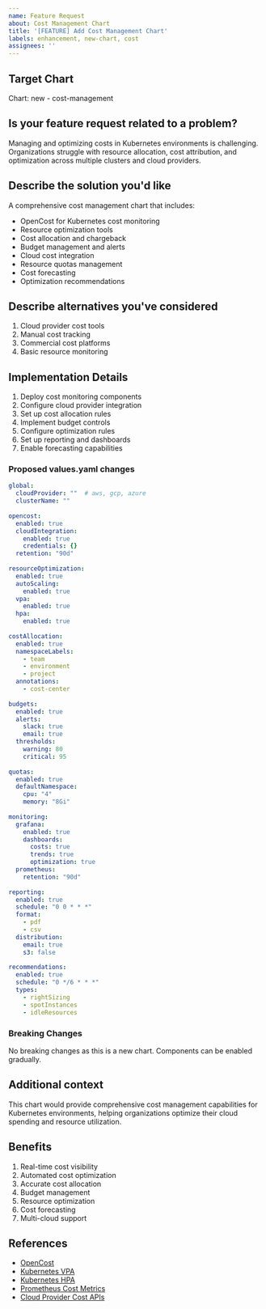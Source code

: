 ```yaml
---
name: Feature Request
about: Cost Management Chart
title: '[FEATURE] Add Cost Management Chart'
labels: enhancement, new-chart, cost
assignees: ''
---
```


## Target Chart
<!-- Specify which chart this feature request is for, or "new" for a new chart proposal -->
Chart: new - cost-management

## Is your feature request related to a problem?
<!-- A clear and concise description of what the problem is. Ex. I'm always frustrated when [...] -->
Managing and optimizing costs in Kubernetes environments is challenging. Organizations struggle with resource allocation, cost attribution, and optimization across multiple clusters and cloud providers.

## Describe the solution you'd like
<!-- A clear and concise description of what you want to happen -->
A comprehensive cost management chart that includes:
- OpenCost for Kubernetes cost monitoring
- Resource optimization tools
- Cost allocation and chargeback
- Budget management and alerts
- Cloud cost integration
- Resource quotas management
- Cost forecasting
- Optimization recommendations

## Describe alternatives you've considered
<!-- A clear and concise description of any alternative solutions or features you've considered -->
1. Cloud provider cost tools
2. Manual cost tracking
3. Commercial cost platforms
4. Basic resource monitoring

## Implementation Details
<!-- If you can, explain how this feature might be implemented -->
1. Deploy cost monitoring components
2. Configure cloud provider integration
3. Set up cost allocation rules
4. Implement budget controls
5. Configure optimization rules
6. Set up reporting and dashboards
7. Enable forecasting capabilities

### Proposed values.yaml changes
<!-- If applicable, suggest how the values.yaml should be modified -->
```yaml
global:
  cloudProvider: ""  # aws, gcp, azure
  clusterName: ""
  
opencost:
  enabled: true
  cloudIntegration:
    enabled: true
    credentials: {}
  retention: "90d"
  
resourceOptimization:
  enabled: true
  autoScaling:
    enabled: true
  vpa:
    enabled: true
  hpa:
    enabled: true
    
costAllocation:
  enabled: true
  namespaceLabels:
    - team
    - environment
    - project
  annotations:
    - cost-center
    
budgets:
  enabled: true
  alerts:
    slack: true
    email: true
  thresholds:
    warning: 80
    critical: 95
    
quotas:
  enabled: true
  defaultNamespace:
    cpu: "4"
    memory: "8Gi"
    
monitoring:
  grafana:
    enabled: true
    dashboards:
      costs: true
      trends: true
      optimization: true
  prometheus:
    retention: "90d"
    
reporting:
  enabled: true
  schedule: "0 0 * * *"
  format:
    - pdf
    - csv
  distribution:
    email: true
    s3: false
    
recommendations:
  enabled: true
  schedule: "0 */6 * * *"
  types:
    - rightSizing
    - spotInstances
    - idleResources
```

### Breaking Changes
<!-- Would this feature introduce breaking changes? Please describe -->
No breaking changes as this is a new chart. Components can be enabled gradually.

## Additional context
<!-- Add any other context or screenshots about the feature request here -->
This chart would provide comprehensive cost management capabilities for Kubernetes environments, helping organizations optimize their cloud spending and resource utilization.

## Benefits
<!-- Describe the benefits this feature would bring to users -->
1. Real-time cost visibility
2. Automated cost optimization
3. Accurate cost allocation
4. Budget management
5. Resource optimization
6. Cost forecasting
7. Multi-cloud support

## References
<!-- Add any relevant references, documentation, or examples -->
- [OpenCost](https://www.opencost.io/docs/)
- [Kubernetes VPA](https://github.com/kubernetes/autoscaler/tree/master/vertical-pod-autoscaler)
- [Kubernetes HPA](https://kubernetes.io/docs/tasks/run-application/horizontal-pod-autoscale/)
- [Prometheus Cost Metrics](https://prometheus.io/docs/practices/pushing/)
- [Cloud Provider Cost APIs](https://kubernetes.io/docs/concepts/cluster-administration/cloud-providers/) 